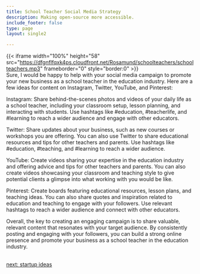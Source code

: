 ```yaml
---
title: School Teacher Social Media Strategy
description: Making open-source more accessible.
include_footer: false
type: page
layout: single2

---
```


{{< iframe width="100%" height="58" src="https://dfgnflfqxk4ps.cloudfront.net/Rosamund/schoolteachers/schoolteachers.mp3" frameborder="0" style="border:0" >}}<br>
Sure, I would be happy to help with your social media campaign to promote your new business as a school teacher in the education industry. Here are a few ideas for content on Instagram, Twitter, YouTube, and Pinterest:

Instagram: Share behind-the-scenes photos and videos of your daily life as a school teacher, including your classroom setup, lesson planning, and interacting with students. Use hashtags like #education, #teacherlife, and #learning to reach a wider audience and engage with other educators.

Twitter: Share updates about your business, such as new courses or workshops you are offering. You can also use Twitter to share educational resources and tips for other teachers and parents. Use hashtags like #education, #teaching, and #learning to reach a wider audience.

YouTube: Create videos sharing your expertise in the education industry and offering advice and tips for other teachers and parents. You can also create videos showcasing your classroom and teaching style to give potential clients a glimpse into what working with you would be like.

Pinterest: Create boards featuring educational resources, lesson plans, and teaching ideas. You can also share quotes and inspiration related to education and teaching to engage with your followers. Use relevant hashtags to reach a wider audience and connect with other educators.

Overall, the key to creating an engaging campaign is to share valuable, relevant content that resonates with your target audience. By consistently posting and engaging with your followers, you can build a strong online presence and promote your business as a school teacher in the education industry.

<br>
<a href="https://workdojos.com/schoolteachers/startup">next: startup ideas</a>
</p>